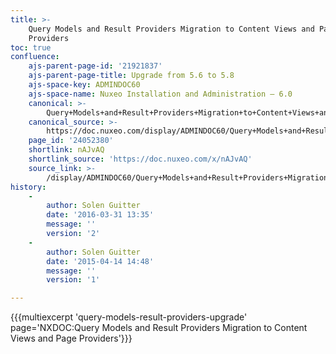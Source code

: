 ```yaml
---
title: >-
    Query Models and Result Providers Migration to Content Views and Page
    Providers
toc: true
confluence:
    ajs-parent-page-id: '21921837'
    ajs-parent-page-title: Upgrade from 5.6 to 5.8
    ajs-space-key: ADMINDOC60
    ajs-space-name: Nuxeo Installation and Administration — 6.0
    canonical: >-
        Query+Models+and+Result+Providers+Migration+to+Content+Views+and+Page+Providers
    canonical_source: >-
        https://doc.nuxeo.com/display/ADMINDOC60/Query+Models+and+Result+Providers+Migration+to+Content+Views+and+Page+Providers
    page_id: '24052380'
    shortlink: nAJvAQ
    shortlink_source: 'https://doc.nuxeo.com/x/nAJvAQ'
    source_link: >-
        /display/ADMINDOC60/Query+Models+and+Result+Providers+Migration+to+Content+Views+and+Page+Providers
history:
    - 
        author: Solen Guitter
        date: '2016-03-31 13:35'
        message: ''
        version: '2'
    - 
        author: Solen Guitter
        date: '2015-04-14 14:48'
        message: ''
        version: '1'

---
```

{{{multiexcerpt 'query-models-result-providers-upgrade' page='NXDOC:Query Models and Result Providers Migration to Content Views and Page Providers'}}}